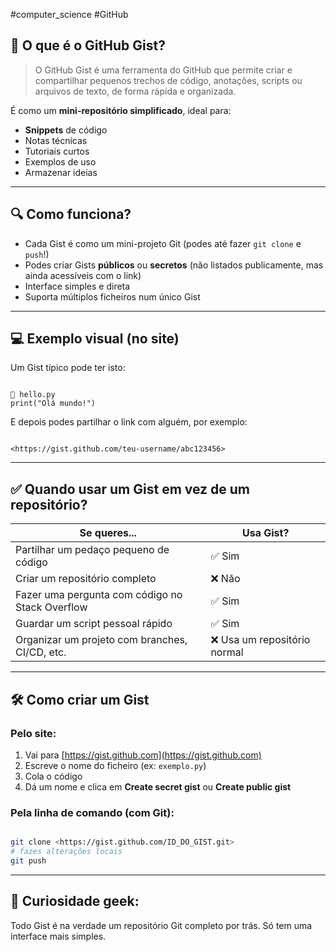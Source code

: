 
#computer_science #GitHub

## 🧩 O que é o **GitHub Gist**?

> O GitHub Gist é uma ferramenta do GitHub que permite criar e compartilhar pequenos trechos de código, anotações, scripts ou arquivos de texto, de forma rápida e organizada.

É como um **mini-repositório simplificado**, ideal para:

- **Snippets** de código
- Notas técnicas
- Tutoriais curtos
- Exemplos de uso
- Armazenar ideias

---

## 🔍 Como funciona?

- Cada Gist é como um mini-projeto Git (podes até fazer `git clone` e `push`!)
- Podes criar Gists **públicos** ou **secretos** (não listados publicamente, mas ainda acessíveis com o link)
- Interface simples e direta
- Suporta múltiplos ficheiros num único Gist

---

## 💻 Exemplo visual (no site)

Um Gist típico pode ter isto:

```

📄 hello.py
print("Olá mundo!")

```

E depois podes partilhar o link com alguém, por exemplo:

```

<https://gist.github.com/teu-username/abc123456>

```

---

## ✅ Quando usar um **Gist** em vez de um repositório?

|Se queres...|Usa Gist?|
|---|---|
|Partilhar um pedaço pequeno de código|✅ Sim|
|Criar um repositório completo|❌ Não|
|Fazer uma pergunta com código no Stack Overflow|✅ Sim|
|Guardar um script pessoal rápido|✅ Sim|
|Organizar um projeto com branches, CI/CD, etc.|❌ Usa um repositório normal|

---

## 🛠️ Como criar um Gist

### Pelo site:

1. Vai para [](https://gist.github.com/)[https://gist.github.com](https://gist.github.com)
2. Escreve o nome do ficheiro (ex: `exemplo.py`)
3. Cola o código
4. Dá um nome e clica em **Create secret gist** ou **Create public gist**

### Pela linha de comando (com Git):

```bash

git clone <https://gist.github.com/ID_DO_GIST.git>
# fazes alterações locais
git push

```

---

## 🧠 Curiosidade geek:

Todo Gist é na verdade um repositório Git completo por trás. Só tem uma interface mais simples.